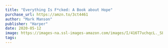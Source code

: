 ```yaml
---
title: "Everything Is F*cked: A Book about Hope"
purchase_url: https://amzn.to/3ct4461
author: "Mark Manson"
publisher: "Harper"
date: 2020-05-12
image: https://images-na.ssl-images-amazon.com/images/I/416T7uchqcL._SL75_.jpg
tags:
---
```


